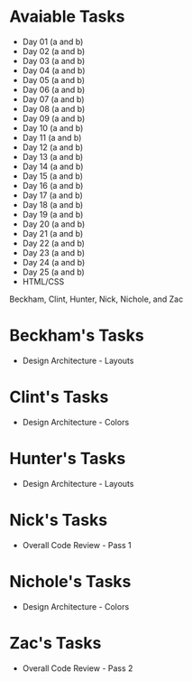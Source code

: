 # Avaiable Tasks
* Day 01 (a and b)
* Day 02 (a and b)
* Day 03 (a and b)
* Day 04 (a and b)
* Day 05 (a and b)
* Day 06 (a and b)
* Day 07 (a and b)
* Day 08 (a and b)
* Day 09 (a and b)
* Day 10 (a and b)
* Day 11 (a and b)
* Day 12 (a and b)
* Day 13 (a and b)
* Day 14 (a and b)
* Day 15 (a and b)
* Day 16 (a and b)
* Day 17 (a and b)
* Day 18 (a and b)
* Day 19 (a and b)
* Day 20 (a and b)
* Day 21 (a and b)
* Day 22 (a and b)
* Day 23 (a and b)
* Day 24 (a and b)
* Day 25 (a and b)
* HTML/CSS

Beckham, Clint, Hunter, Nick, Nichole, and Zac

# Beckham's Tasks
+ Design Architecture - Layouts


# Clint's Tasks
+ Design Architecture - Colors


# Hunter's Tasks
+ Design Architecture - Layouts


# Nick's Tasks
+ Overall Code Review - Pass 1


# Nichole's Tasks
+ Design Architecture - Colors


# Zac's Tasks
+ Overall Code Review - Pass 2